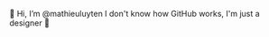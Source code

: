 👋 Hi, I’m @mathieuluyten
I don't know how GitHub works, I'm just a designer 👀
<!---
mathieuluytenfive/mathieuluytenfive is a ✨ special ✨ repository because its `README.md` (this file) appears on your GitHub profile.
You can click the Preview link to take a look at your changes.
--->
